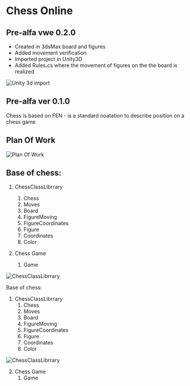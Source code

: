 # Chess Online 

## Pre-alfa vwe 0.2.0

- Created in 3dsMax board and figures
- Added movement verification 
- Imported project in Unity3D
- Added Rules.cs where the movement of figures on the the board is realized

![Unity 3d import](https://i.imgur.com/lTcKrko.png)


## Pre-alfa ver 0.1.0

Chess is based on FEN - is a standard noatation to describe position on a chess game 

## Plan Of Work
![Plan Of Work](https://i.imgur.com/ZYLaLQT.png)



## Base of chess:
1. ChessClassLibrrary
	1. Chess
	2. Moves
	3. Board
	4. FigureMoving
	5. FigureCoordinates
	6. Figure
	7. Coordinates
	8. Color

2. Chess Game
	1. Game

![ChessClassLibrrary](https://i.imgur.com/C3KmatT.png)


Base of chess:
1. ChessClassLibrrary
	1. Chess
	2. Moves
	3. Board
	4. FigureMoving
	5. FigureCoordinates
	6. Figure
	7. Coordinates
	8. Color

![ChessClassLibrrary](https://imgur.com/C3KmatT.png)

2. Chess Game
	1. Game

